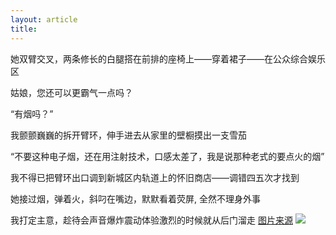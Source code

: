```yaml
---
layout: article
title:
---
```

<div class="hundred" >
她双臂交叉，两条修长的白腿搭在前排的座椅上——穿着裙子——在公众综合娱乐区



姑娘，您还可以更霸气一点吗？



“有烟吗？”



我颤颤巍巍的拆开臂环，伸手进去从家里的壁橱摸出一支雪茄



“不要这种电子烟，还在用注射技术，口感太差了，我是说那种老式的要点火的烟”



我不得已把臂环出口调到新城区内轨道上的怀旧商店——调错四五次才找到



她接过烟，弹着火，斜叼在嘴边，默默看着荧屏, 全然不理身外事

我打定主意，趁待会声音爆炸震动体验激烈的时候就从后门溜走
<a href="https://www.pinterest.com/pin/442478732121505764/"> 图片来源</a>
<img src="{{page.baseurl}}/images/9.jpg">
</div>
